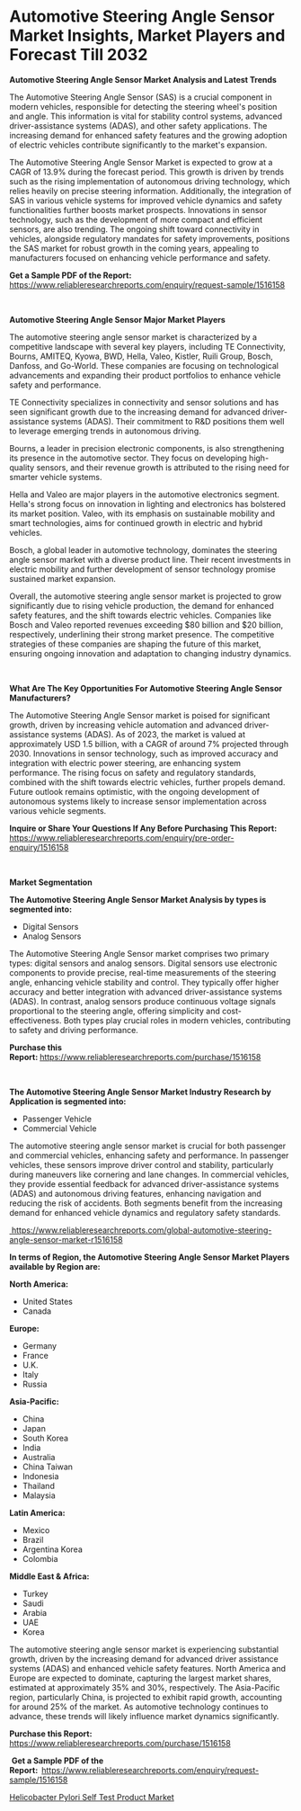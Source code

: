 <p><h1>Automotive Steering Angle Sensor Market Insights, Market Players and Forecast Till 2032</h1></p><p><strong>Automotive Steering Angle Sensor Market Analysis and Latest Trends</strong></p>
<p><p>The Automotive Steering Angle Sensor (SAS) is a crucial component in modern vehicles, responsible for detecting the steering wheel's position and angle. This information is vital for stability control systems, advanced driver-assistance systems (ADAS), and other safety applications. The increasing demand for enhanced safety features and the growing adoption of electric vehicles contribute significantly to the market's expansion.</p><p>The Automotive Steering Angle Sensor Market is expected to grow at a CAGR of 13.9% during the forecast period. This growth is driven by trends such as the rising implementation of autonomous driving technology, which relies heavily on precise steering information. Additionally, the integration of SAS in various vehicle systems for improved vehicle dynamics and safety functionalities further boosts market prospects. Innovations in sensor technology, such as the development of more compact and efficient sensors, are also trending. The ongoing shift toward connectivity in vehicles, alongside regulatory mandates for safety improvements, positions the SAS market for robust growth in the coming years, appealing to manufacturers focused on enhancing vehicle performance and safety.</p></p>
<p><strong>Get a Sample PDF of the Report:&nbsp;</strong> <a href="https://www.reliableresearchreports.com/enquiry/request-sample/1516158?utm_campaign=2665&utm_medium=2&utm_source=Github&utm_content=ia&utm_term=29032025&utm_id=automotive-steering-angle-sensor">https://www.reliableresearchreports.com/enquiry/request-sample/1516158</a></p>
<p>&nbsp;</p>
<p><strong>Automotive Steering Angle Sensor Major Market Players</strong></p>
<p><p>The automotive steering angle sensor market is characterized by a competitive landscape with several key players, including TE Connectivity, Bourns, AMITEQ, Kyowa, BWD, Hella, Valeo, Kistler, Ruili Group, Bosch, Danfoss, and Go-World. These companies are focusing on technological advancements and expanding their product portfolios to enhance vehicle safety and performance.</p><p>TE Connectivity specializes in connectivity and sensor solutions and has seen significant growth due to the increasing demand for advanced driver-assistance systems (ADAS). Their commitment to R&D positions them well to leverage emerging trends in autonomous driving.</p><p>Bourns, a leader in precision electronic components, is also strengthening its presence in the automotive sector. They focus on developing high-quality sensors, and their revenue growth is attributed to the rising need for smarter vehicle systems. </p><p>Hella and Valeo are major players in the automotive electronics segment. Hella's strong focus on innovation in lighting and electronics has bolstered its market position. Valeo, with its emphasis on sustainable mobility and smart technologies, aims for continued growth in electric and hybrid vehicles.</p><p>Bosch, a global leader in automotive technology, dominates the steering angle sensor market with a diverse product line. Their recent investments in electric mobility and further development of sensor technology promise sustained market expansion.</p><p>Overall, the automotive steering angle sensor market is projected to grow significantly due to rising vehicle production, the demand for enhanced safety features, and the shift towards electric vehicles. Companies like Bosch and Valeo reported revenues exceeding $80 billion and $20 billion, respectively, underlining their strong market presence. The competitive strategies of these companies are shaping the future of this market, ensuring ongoing innovation and adaptation to changing industry dynamics.</p></p>
<p>&nbsp;</p>
<p><strong>What Are The Key Opportunities For Automotive Steering Angle Sensor Manufacturers?</strong></p>
<p><p>The Automotive Steering Angle Sensor market is poised for significant growth, driven by increasing vehicle automation and advanced driver-assistance systems (ADAS). As of 2023, the market is valued at approximately USD 1.5 billion, with a CAGR of around 7% projected through 2030. Innovations in sensor technology, such as improved accuracy and integration with electric power steering, are enhancing system performance. The rising focus on safety and regulatory standards, combined with the shift towards electric vehicles, further propels demand. Future outlook remains optimistic, with the ongoing development of autonomous systems likely to increase sensor implementation across various vehicle segments.</p></p>
<p><strong>Inquire or Share Your Questions If Any Before Purchasing This Report:</strong> <a href="https://www.reliableresearchreports.com/enquiry/pre-order-enquiry/1516158?utm_campaign=2665&utm_medium=2&utm_source=Github&utm_content=ia&utm_term=29032025&utm_id=automotive-steering-angle-sensor">https://www.reliableresearchreports.com/enquiry/pre-order-enquiry/1516158</a></p>
<p>&nbsp;</p>
<p><strong>Market Segmentation</strong></p>
<p><strong>The Automotive Steering Angle Sensor Market Analysis by types is segmented into:</strong></p>
<p><ul><li>Digital Sensors</li><li>Analog Sensors</li></ul></p>
<p><p>The Automotive Steering Angle Sensor market comprises two primary types: digital sensors and analog sensors. Digital sensors use electronic components to provide precise, real-time measurements of the steering angle, enhancing vehicle stability and control. They typically offer higher accuracy and better integration with advanced driver-assistance systems (ADAS). In contrast, analog sensors produce continuous voltage signals proportional to the steering angle, offering simplicity and cost-effectiveness. Both types play crucial roles in modern vehicles, contributing to safety and driving performance.</p></p>
<p><strong>Purchase this Report:&nbsp;</strong><a href="https://www.reliableresearchreports.com/purchase/1516158?utm_campaign=2665&utm_medium=2&utm_source=Github&utm_content=ia&utm_term=29032025&utm_id=automotive-steering-angle-sensor">https://www.reliableresearchreports.com/purchase/1516158</a></p>
<p>&nbsp;</p>
<p><strong>The Automotive Steering Angle Sensor Market Industry Research by Application is segmented into:</strong></p>
<p><ul><li>Passenger Vehicle</li><li>Commercial Vehicle</li></ul></p>
<p><p>The automotive steering angle sensor market is crucial for both passenger and commercial vehicles, enhancing safety and performance. In passenger vehicles, these sensors improve driver control and stability, particularly during maneuvers like cornering and lane changes. In commercial vehicles, they provide essential feedback for advanced driver-assistance systems (ADAS) and autonomous driving features, enhancing navigation and reducing the risk of accidents. Both segments benefit from the increasing demand for enhanced vehicle dynamics and regulatory safety standards.</p></p>
<p><a href="https://www.reliableresearchreports.com/global-automotive-steering-angle-sensor-market-r1516158?utm_campaign=2665&utm_medium=2&utm_source=Github&utm_content=ia&utm_term=29032025&utm_id=automotive-steering-angle-sensor">&nbsp;https://www.reliableresearchreports.com/global-automotive-steering-angle-sensor-market-r1516158</a></p>
<p><strong>In terms of Region, the Automotive Steering Angle Sensor Market Players available by Region are:</strong></p>
<p>
    <p> <strong> North America: </strong>
        <ul>
            <li>United States</li>
            <li>Canada</li>
        </ul>
        </p> 
    <p> <strong> Europe: </strong>
        <ul>
            <li>Germany</li>
            <li>France</li>
            <li>U.K.</li>
            <li>Italy</li>
            <li>Russia</li>
        </ul>
        </p> 
    <p> <strong> Asia-Pacific: </strong>
        <ul>
            <li>China</li>
            <li>Japan</li>
            <li>South Korea</li>
            <li>India</li>
            <li>Australia</li>
            <li>China Taiwan</li>
            <li>Indonesia</li>
            <li>Thailand</li>
            <li>Malaysia</li>
        </ul>
        </p> 
    <p> <strong> Latin America: </strong>
        <ul>
            <li>Mexico</li>
            <li>Brazil</li>
            <li>Argentina Korea</li>
            <li>Colombia</li>
        </ul>
        </p> 
    <p> <strong> Middle East & Africa: </strong>
        <ul>
            <li>Turkey</li>
            <li>Saudi</li>
            <li>Arabia</li>
            <li>UAE</li>
            <li>Korea</li>
        </ul>
    </p>
    </p>
<p><p>The automotive steering angle sensor market is experiencing substantial growth, driven by the increasing demand for advanced driver assistance systems (ADAS) and enhanced vehicle safety features. North America and Europe are expected to dominate, capturing the largest market shares, estimated at approximately 35% and 30%, respectively. The Asia-Pacific region, particularly China, is projected to exhibit rapid growth, accounting for around 25% of the market. As automotive technology continues to advance, these trends will likely influence market dynamics significantly.</p></p>
<p><strong>Purchase this Report: </strong><a href="https://www.reliableresearchreports.com/purchase/1516158?utm_campaign=2665&utm_medium=2&utm_source=Github&utm_content=ia&utm_term=29032025&utm_id=automotive-steering-angle-sensor">https://www.reliableresearchreports.com/purchase/1516158</a></p>
<p>&nbsp;<strong>Get a Sample PDF of the Report:&nbsp;&nbsp;</strong><a href="https://www.reliableresearchreports.com/enquiry/request-sample/1516158?utm_campaign=2665&utm_medium=2&utm_source=Github&utm_content=ia&utm_term=29032025&utm_id=automotive-steering-angle-sensor">https://www.reliableresearchreports.com/enquiry/request-sample/1516158</a></p>
<p><strong></strong></p>
<p><p><a href="https://github.com/dolorespeddico90/Market-Research-Report-List-1/blob/main/helicobacter-pylori-self-test-product-market.md?utm_campaign=2665&utm_medium=2&utm_source=Github&utm_content=ia&utm_term=29032025&utm_id=automotive-steering-angle-sensor">Helicobacter Pylori Self Test Product Market</a></p></p>